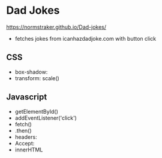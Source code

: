 # Dad Jokes

https://normstraker.github.io/Dad-jokes/

- fetches jokes from icanhazdadjoke.com with button click

## CSS

- box-shadow:
- transform: scale()

## Javascript

- getElementById()
- addEventListener('click')
- fetch()
- .then()
- headers:
- Accept:
- innerHTML
